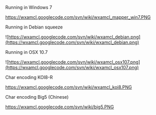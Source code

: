 Running in Windows 7

https://wxamcl.googlecode.com/svn/wiki/wxamcl_mapper_win7.PNG

Running in Debian squeeze

![https://wxamcl.googlecode.com/svn/wiki/wxamcl_debian.png](https://wxamcl.googlecode.com/svn/wiki/wxamcl_debian.png)

Running in OSX 10.7

![https://wxamcl.googlecode.com/svn/wiki/wxamcl_osx107.png](https://wxamcl.googlecode.com/svn/wiki/wxamcl_osx107.png)

Char encoding KOI8-R

https://wxamcl.googlecode.com/svn/wiki/wxamcl_koi8.PNG

Char encoding Big5 (Chinese)

https://wxamcl.googlecode.com/svn/wiki/big5.PNG